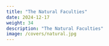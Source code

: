 ```yaml
---
title: "The Natural Faculties"
date: 2024-12-17
weight: 34
description: "The Natural Faculties"
image: /covers/natural.jpg
---
```



